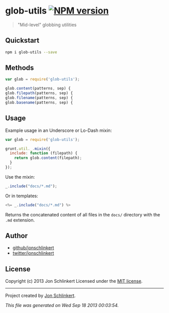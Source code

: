 # glob-utils [![NPM version](https://badge.fury.io/js/glob-utils.png)](http://badge.fury.io/js/glob-utils)

> "Mid-level" globbing utilities


## Quickstart

```bash
npm i glob-utils --save
```

## Methods

```js
var glob = require('glob-utils');

glob.content(patterns, sep) {
glob.filepath(patterns, sep) {
glob.filename(patterns, sep) {
glob.basename(patterns, sep) {
```

## Usage


Example usage in an Underscore or Lo-Dash mixin:

```js
var glob = require('glob-utils');

grunt.util._.mixin({
  include: function (filepath) {
    return glob.content(filepath);
  }
});
```

Use the mixin:

```js
_.include("docs/*.md");
```


Or in templates:

```js
<%= _.include("docs/*.md") %>
```

Returns the concatenated content of all files in the `docs/` directory with the `.md` extension.



## Author

+ [github/jonschlinkert](http://github/jonschlinkert)
+ [twitter/jonschlinkert](http://twitter.com/jonschlinkert)


## License
Copyright (c) 2013 Jon Schlinkert
Licensed under the [MIT license](LICENSE-MIT).

***

Project created by [Jon Schlinkert](https://github.com/jonschlinkert).

_This file was generated on Wed Sep 18 2013 00:03:54._
